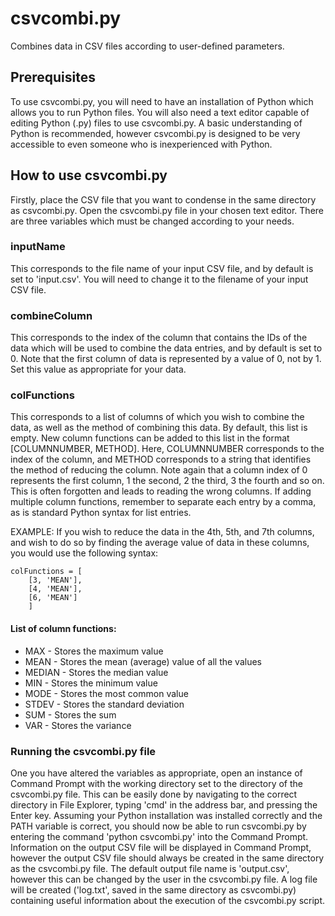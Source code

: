 # csvcombi.py
Combines data in CSV files according to user-defined parameters.

## Prerequisites
To use csvcombi.py, you will need to have an installation of Python which allows you to run Python files. You will also need a text editor capable of editing Python (.py) files to use csvcombi.py. A basic understanding of Python is recommended, however csvcombi.py is designed to be very accessible to even someone who is inexperienced with Python.

## How to use csvcombi.py
Firstly, place the CSV file that you want to condense in the same directory as csvcombi.py. Open the csvcombi.py file in your chosen text editor. There are three variables which must be changed according to your needs.
### inputName
This corresponds to the file name of your input CSV file, and by default is set to 'input.csv'. You will need to change it to the filename of your input CSV file.
### combineColumn
This corresponds to the index of the column that contains the IDs of the data which will be used to combine the data entries, and by default is set to 0. Note that the first column of data is represented by a value of 0, not by 1. Set this value as appropriate for your data.
### colFunctions
This corresponds to a list of columns of which you wish to combine the data, as well as the method of combining this data. By default, this list is empty. New column functions can be added to this list in the format \[COLUMNNUMBER, METHOD\]. Here, COLUMNNUMBER corresponds to the index of the column, and METHOD corresponds to a string that identifies the method of reducing the column. Note again that a column index of 0 represents the first column, 1 the second, 2 the third, 3 the fourth and so on. This is often forgotten and leads to reading the wrong columns. If adding multiple column functions, remember to separate each entry by a comma, as is standard Python syntax for list entries.

EXAMPLE:
If you wish to reduce the data in the 4th, 5th, and 7th columns, and wish to do so by finding the average value of data in these columns, you would use the following syntax:
```
colFunctions = [
    [3, 'MEAN'],
    [4, 'MEAN'],
    [6, 'MEAN']
    ]
```

#### List of column functions:
- MAX - Stores the maximum value
- MEAN - Stores the mean (average) value of all the values
- MEDIAN - Stores the median value
- MIN - Stores the minimum value
- MODE - Stores the most common value
- STDEV - Stores the standard deviation
- SUM - Stores the sum
- VAR - Stores the variance

### Running the csvcombi.py file
One you have altered the variables as appropriate, open an instance of Command Prompt with the working directory set to the directory of the csvcombi.py file. This can be easily done by navigating to the correct directory in File Explorer, typing 'cmd' in the address bar, and pressing the Enter key. Assuming your Python installation was installed correctly and the PATH variable is correct, you should now be able to run csvcombi.py by entering the command 'python csvcombi.py' into the Command Prompt. Information on the output CSV file will be displayed in Command Prompt, however the output CSV file should always be created in the same directory as the csvcombi.py file. The default output file name is 'output.csv', however this can be changed by the user in the csvcombi.py file. A log file will be created ('log.txt', saved in the same directory as csvcombi.py) containing useful information about the execution of the csvcombi.py script.
